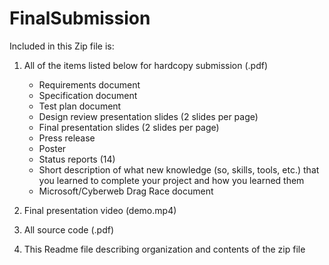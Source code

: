 # FinalSubmission

Included in this Zip file is:

1. All of the items listed below for hardcopy submission (.pdf)
   - Requirements document
   - Specification document
   - Test plan document
   - Design review presentation slides (2 slides per page)
   - Final presentation slides (2 slides per page)
   - Press release
   - Poster
   - Status reports (14)
   - Short description of what new knowledge (so, skills, tools, etc.) that you learned to complete your project and how you learned them
   - Microsoft/Cyberweb Drag Race document
   
2. Final presentation video (demo.mp4)

3. All source code (.pdf)

4. This Readme file describing organization and contents of the zip file
